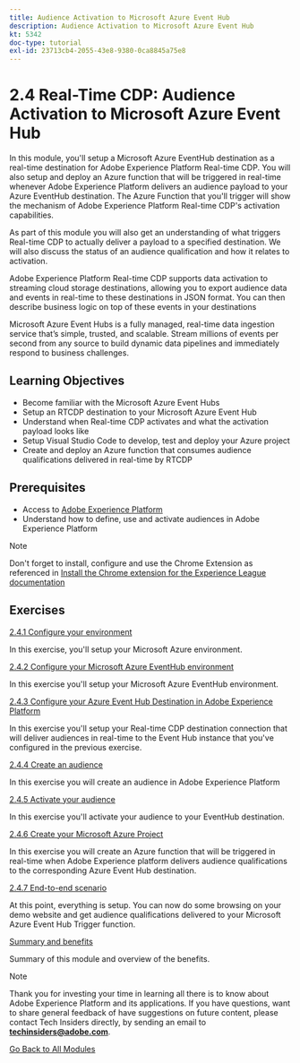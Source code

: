 ```yaml
---
title: Audience Activation to Microsoft Azure Event Hub
description: Audience Activation to Microsoft Azure Event Hub
kt: 5342
doc-type: tutorial
exl-id: 23713cb4-2055-43e8-9380-0ca8845a75e8
---
```

# 2.4 Real-Time CDP: Audience Activation to Microsoft Azure Event Hub

In this module, you'll setup a Microsoft Azure EventHub destination as a real-time destination for Adobe Experience Platform Real-time CDP. You will also setup and deploy an Azure function that will be triggered in real-time whenever Adobe Experience Platform delivers an audience payload to your Azure EventHub destination. The Azure Function that you'll trigger will show the mechanism of Adobe Experience Platform Real-time CDP's activation capabilities.

As part of this module you will also get an understanding of what triggers Real-time CDP to actually deliver a payload to a specified destination. We will also discuss the status of an audience qualification and how it relates to activation.

Adobe Experience Platform Real-time CDP supports data activation to streaming cloud storage destinations, allowing you to export audience data and events in real-time to these destinations in JSON format. You can then describe business logic on top of these events in your destinations

Microsoft Azure Event Hubs is a fully managed, real-time data ingestion service that’s simple, trusted, and scalable. Stream millions of events per second from any source to build dynamic data pipelines and immediately respond to business challenges.

## Learning Objectives

- Become familiar with the Microsoft Azure Event Hubs
- Setup an RTCDP destination to your Microsoft Azure Event Hub
- Understand when Real-time CDP activates and what the activation payload looks like
- Setup Visual Studio Code to develop, test and deploy your Azure project
- Create and deploy an Azure function that consumes audience qualifications delivered in real-time by RTCDP

## Prerequisites

- Access to [Adobe Experience Platform](https://experience.adobe.com/platform)
- Understand how to define, use and activate audiences in Adobe Experience Platform

>[!NOTE]
>
>Don't forget to install, configure and use the Chrome Extension as referenced in [Install the Chrome extension for the Experience League documentation](../../gettingstarted/gettingstarted/ex1.md)

## Exercises

[2.4.1 Configure your environment](./ex1.md)

In this exercise, you'll setup your Microsoft Azure environment.

[2.4.2 Configure your Microsoft Azure EventHub environment](./ex2.md)

In this exercise you'll setup your Microsoft Azure EventHub environment.

[2.4.3 Configure your Azure Event Hub Destination in Adobe Experience Platform](./ex3.md)

In this exercise you'll setup your Real-time CDP destination connection that will deliver audiences in real-time to the Event Hub instance that you've configured in the previous exercise.

[2.4.4 Create an audience](./ex4.md)

In this exercise you will create an audience in Adobe Experience Platform

[2.4.5 Activate your audience](./ex5.md)

In this exercise you'll activate your audience to your  EventHub destination.

[2.4.6 Create your Microsoft Azure Project](./ex6.md)

In this exercise you will create an Azure function that will be triggered in real-time when Adobe Experience platform delivers audience qualifications to the corresponding Azure Event Hub destination.

[2.4.7 End-to-end scenario](./ex7.md)

At this point, everything is setup. You can now do some browsing on your demo website and get audience qualifications delivered to your Microsoft Azure Event Hub Trigger function.  

[Summary and benefits](./summary.md)

Summary of this module and overview of the benefits.

>[!NOTE]
>
>Thank you for investing your time in learning all there is to know about Adobe Experience Platform and its applications. If you have questions, want to share general feedback of have suggestions on future content, please contact Tech Insiders directly, by sending an email to **techinsiders@adobe.com**.

[Go Back to All Modules](../../../overview.md)
